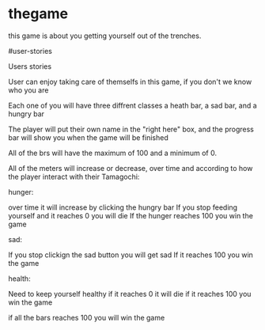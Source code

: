 # thegame

this game is about you getting yourself out of the trenches.

#user-stories

Users stories

User can enjoy taking care of themselfs in this game, if you don't we know who you are 

Each one of you will have three diffrent classes a heath bar, a sad bar, and a hungry bar

The player will put their own name in the "right here" box, and the progress bar will show you when the game will be finished

All of the brs will have the maximum of 100 and a minimum of 0. 

All of the meters will increase or decrease, over time and according to how the player interact with their Tamagochi:

hunger:

over time it will increase by clicking the hungry bar
If you stop feeding yourself and it reaches 0 you will die
If the hunger reaches 100 you win the game

sad:

If you stop clickign the sad button you will get sad 
If it reaches 100 you win the game 

health:

Need to keep yourself healthy
if it reaches 0 it will die 
if it reaches 100 you win the game 

if all the bars reaches 100 you will win the game 
